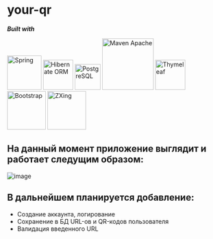 # your-qr

***Built with***  

<img src="https://www.clipartmax.com/png/full/354-3543373_spring-framework-logo-svg-png-download-java-spring.png" width="80" alt="Spring">
<img src="https://www.javatpoint.com/images/hibernate/hibernate2.png" width="70" alt="Hibernate ORM"> 
<img src="https://uxwing.com/wp-content/themes/uxwing/download/brands-and-social-media/postgresql-icon.png" width="60" alt="PostgreSQL">
<img src="https://maven.apache.org/images/maven-logo-black-on-white.png" width="120" alt="Maven Apache">
<img src="https://www.thymeleaf.org/images/thymeleaf.png" width="70" alt="Thymeleaf">
<img src="https://getbootstrap.com/docs/5.3/assets/brand/bootstrap-logo-shadow.png" width="90" alt="Bootstrap">
<img src="https://camo.githubusercontent.com/1c0ff84f124fc90e102e85e7c61f2d21e480570632e72b06cdef2109e6c13fe8/68747470733a2f2f7261772e6769746875622e636f6d2f77696b692f7a78696e672f7a78696e672f7a78696e672d6c6f676f2e706e67" width="90" alt="ZXing">

## На данный момент приложение выглядит и работает следущим образом:
![image](https://github.com/NikiTuz18/your-qr/assets/104133517/e9254876-152a-4897-8830-4c19e752669f)


## В дальнейшем планируется добавление:
 - Создание аккаунта, логирование
 - Сохранение в БД URL-ов и QR-кодов пользователя
 - Валидация введенного URL
